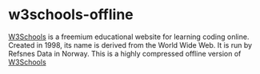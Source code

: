 # w3schools-offline
<a href="https://www.w3schools.com/" target="_blank">W3Schools</a> is a freemium educational website for learning coding online. Created in 1998, its name is derived from the World Wide Web. It is run by Refsnes Data in Norway.
This is a highly compressed offline version of <a href="https://www.w3schools.com/" target="_blank">W3Schools</a>
